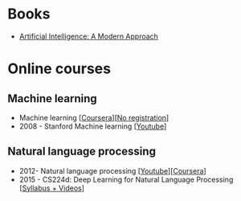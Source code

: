 # <a id="h.kfqjb1azmeo" name="h.kfqjb1azmeo"></a>Books

- [Artificial Intelligence: A Modern Approach](https://www.google.com/url?q=http://www.amazon.ca/Artificial-Intelligence-Modern-Approach-Edition/dp/0136042597&sa=D&ust=1452556810017000&usg=AFQjCNGs7lfIQU_zepd4vOn0mvmCBuNSCg)

# <a id="h.raa9daycpk57" name="h.raa9daycpk57"></a>Online courses

## <a id="h.xkd0yw73hq33" name="h.xkd0yw73hq33"></a>Machine learning

- Machine learning [[Coursera](https://www.google.com/url?q=https://www.coursera.org/learn/machine-learning&sa=D&ust=1452556810018000&usg=AFQjCNErPVlJbYkmNEmP-bocGW8dHRe4Bg)][[No registration](https://www.google.com/url?q=https://class.coursera.org/ml-003/lecture&sa=D&ust=1452556810019000&usg=AFQjCNF1W9S4zyvAI9JCJ4xJQBF4B3QYYA)]
- 2008 - Stanford Machine learning [[Youtube](https://www.google.com/url?q=https://www.youtube.com/view_play_list?p%3DA89DCFA6ADACE599&sa=D&ust=1452556810020000&usg=AFQjCNHdLPUfMtWOTUTohr-ZOHOQVUB2Uw)]

## <a id="h.y022qifq2nsf" name="h.y022qifq2nsf"></a>Natural language processing

- 2012- Natural language processing [[Youtube](https://www.google.com/url?q=https://www.youtube.com/watch?v%3DnfoudtpBV68%26list%3DPL4LJlvG_SDpxQAwZYtwfXcQr7kGnl9W93&sa=D&ust=1452556810020000&usg=AFQjCNFFEv510-iTSBYkitt48c-6AoWstQ)][[Coursera](https://www.google.com/url?q=https://class.coursera.org/nlp/lecture&sa=D&ust=1452556810021000&usg=AFQjCNFPpVdEQ8_-dpa69o82C0DKEDeIVA)]
- 2015 - CS224d: Deep Learning for Natural Language Processing [[Syllabus + Videos](https://www.google.com/url?q=http://cs224d.stanford.edu/syllabus.html&sa=D&ust=1452556810022000&usg=AFQjCNFpjrjt2q4X9NmZ_iMW0WYQEobkew)]